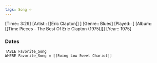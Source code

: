 ```yaml
---
tags: Song ⭐ 
---
```

[Time:: 3:29]
[Artist:: [[Eric Clapton]] ]
[Genre:: Blues]
[Played:: ]
[Album:: [[Time Pieces - The Best Of Eric Clapton (1975)]]]
[Year:: 1975]
### Dates
````dataview
TABLE Favorite_Song
WHERE Favorite_Song = [[Swing Low Sweet Chariot]]
````